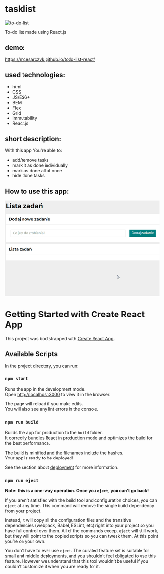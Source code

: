 # tasklist

<img src="https://images2.minutemediacdn.com/image/upload/c_crop,h_2164,w_3845,x_0,y_259/f_auto,q_auto,w_1100/v1554918405/shape/mentalfloss/94735-istock-863607936.jpg" alt="to-do-list" width=500px />

To-do list made using React.js

## demo:

https://mcesarczyk.github.io/todo-list-react/

## used technologies:
- html
- CSS
- JS/ES6+
- BEM
- Flex
- Grid
- Immutability
- React.js

## short description:
With this app You're able to:
- add/remove tasks
- mark it as done individually
- mark as done all at once
- hide done tasks

## How to use this app:

![to-do-list demo animation](./public/tasklist_demo.gif)

# Getting Started with Create React App

This project was bootstrapped with [Create React App](https://github.com/facebook/create-react-app).

## Available Scripts

In the project directory, you can run:

### `npm start`

Runs the app in the development mode.\
Open [http://localhost:3000](http://localhost:3000) to view it in the browser.

The page will reload if you make edits.\
You will also see any lint errors in the console.

### `npm run build`

Builds the app for production to the `build` folder.\
It correctly bundles React in production mode and optimizes the build for the best performance.

The build is minified and the filenames include the hashes.\
Your app is ready to be deployed!

See the section about [deployment](https://facebook.github.io/create-react-app/docs/deployment) for more information.

### `npm run eject`

**Note: this is a one-way operation. Once you `eject`, you can’t go back!**

If you aren’t satisfied with the build tool and configuration choices, you can `eject` at any time. This command will remove the single build dependency from your project.

Instead, it will copy all the configuration files and the transitive dependencies (webpack, Babel, ESLint, etc) right into your project so you have full control over them. All of the commands except `eject` will still work, but they will point to the copied scripts so you can tweak them. At this point you’re on your own.

You don’t have to ever use `eject`. The curated feature set is suitable for small and middle deployments, and you shouldn’t feel obligated to use this feature. However we understand that this tool wouldn’t be useful if you couldn’t customize it when you are ready for it.